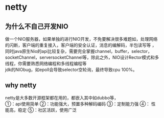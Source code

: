 # netty

## 为什么不自己开发NIO
做一个NIO服务器，如果单独的进行NIO开发，不免要解决很多难题如，处理网络的闪断，客户端的重复接入，客户端的安全认证，消息的编解码，半包读写等
，同时java原生Nio的api比较复杂，需要完全掌握channel，buffer，selector，socketChannel，serversocketChannel等，除此之外，NIO设计Rector模式和多线程，你需要熟悉网络编程和多线程编程等  
jdk的NIObug，如epoll会导致selector空轮询，最终导致cpu 100%。

## why netty
netty是大多数开源框架都在用的，都嵌入其中如dubbo等，  
①：api使用简单
②：功能强大，预置多种解码编码
③：定制能力强 
④： 性能高，稳定
⑤：社区活跃，使用广泛

##
